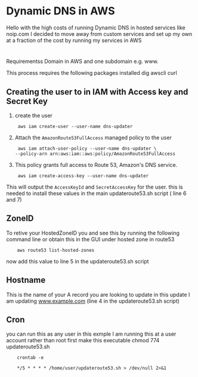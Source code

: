 # Dynamic DNS in AWS 

Hello with the high costs of running Dynamic DNS in hosted services like noip.com I decided to move away from custom services and set up my own at a fraction of the cost by running my services in AWS


# 

Requirementss Domain in AWS and one subdomain e.g. www.

This process requires the following packages installed 
dig
awscli 
curl 



## Creating the user to in IAM with Access key and Secret Key 

1. create the user 

        aws iam create-user --user-name dns-updater

2. Attach the `AmazonRoute53FullAccess` managed policy to the user

        aws iam attach-user-policy --user-name dns-updater \
       --policy-arn arn:aws:iam::aws:policy/AmazonRoute53FullAccess
3. This policy grants full access to Route 53, Amazon's DNS service.

        aws iam create-access-key --user-name dns-updater

This will output the `AccessKeyId` and `SecretAccessKey` for the user. this is needed to install these values in the main updateroute53.sh script ( line 6 and 7) 


## ZoneID
To retive your HostedZoneID you and see this by running the following command line or obtain this in the GUI under hosted zone in route53 

        aws route53 list-hosted-zones

now add this value to line 5 in the updateroute53.sh script

## Hostname 
This is the name of your A record you are looking to update in this update I am updating www.example.com 
(line 4  in the updateroute53.sh script) 


## Cron 
you can run this as any user in this exmple I am running this at a user account rather than root 
first make this executable 
        chmod 774 updateroute53.sh 

        crontab -e 
        
        */5 * * * * /home/user/updateroute53.sh > /dev/null 2>&1

